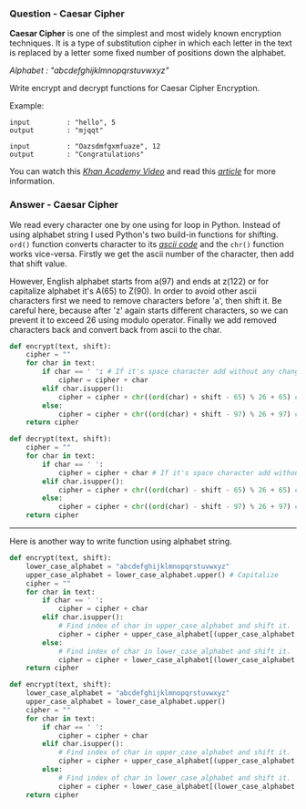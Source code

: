 ### Question - Caesar Cipher

**Caesar Cipher** is one of the simplest and most widely known encryption techniques. It is a type of substitution cipher in which each letter in the text is replaced by a letter some fixed number of positions down the alphabet.

_Alphabet : "abcdefghijklmnopqrstuvwxyz"_

Write encrypt and decrypt functions for Caesar Cipher Encryption.

Example:
```
input         : "hello", 5
output        : "mjqqt"
```

```
input         : "Oazsdmfgxmfuaze", 12
output        : "Congratulations"
```

You can watch this _[Khan Academy Video](https://www.khanacademy.org/computing/computer-science/cryptography/crypt/v/caesar-cipher)_ and read this _[article](http://www.cs.trincoll.edu/~crypto/historical/caesar.html)_ for more information.

### Answer - Caesar Cipher

We read every character one by one using for loop in Python. Instead of using alphabet string I used Python's two build-in functions for shifting. ```ord()``` function converts character to its _[ascii code](https://theasciicode.com.ar)_ and the ```chr()``` function works vice-versa. Firstly we get the ascii number of the character, then add that shift value.

However, English alphabet starts from a(97) and ends at z(122) or for capitalize alphabet it's A(65) to Z(90). In order to avoid other ascii characters first we need to remove characters before 'a', then shift it. Be careful here, because after 'z' again starts different characters, so we can prevent it to exceed 26 using modulo operator. Finally we add removed characters back and convert back from ascii to the char.

```python
def encrypt(text, shift):
    cipher = ""
    for char in text:
        if char == ' ': # If it's space character add without any change
            cipher = cipher + char
        elif char.isupper():
            cipher = cipher + chr((ord(char) + shift - 65) % 26 + 65) # 65 for 'A'
        else:
            cipher = cipher + chr((ord(char) + shift - 97) % 26 + 97) # 97 for 'a'
    return cipher
```

```python
def decrypt(text, shift):
    cipher = ""
    for char in text:
        if char == ' ':
            cipher = cipher + char # If it's space character add without any change
        elif char.isupper():
            cipher = cipher + chr((ord(char) - shift - 65) % 26 + 65) # 65 for 'A'
        else:
            cipher = cipher + chr((ord(char) - shift - 97) % 26 + 97) # 97 for 'a'
    return cipher
```

---

Here is another way to write function using alphabet string.

```python
def encrypt(text, shift):
    lower_case_alphabet = "abcdefghijklmnopqrstuvwxyz"
    upper_case_alphabet = lower_case_alphabet.upper() # Capitalize
    cipher = ""
    for char in text:
        if char == ' ':
            cipher = cipher + char
        elif char.isupper():
            # Find index of char in upper_case_alphabet and shift it.
            cipher = cipher + upper_case_alphabet[(upper_case_alphabet.index(char) + shift) % 26]
        else:
            # Find index of char in lower_case_alphabet and shift it.
            cipher = cipher + lower_case_alphabet[(lower_case_alphabet.index(char) + shift) % 26]
    return cipher
```

```python
def encrypt(text, shift):
    lower_case_alphabet = "abcdefghijklmnopqrstuvwxyz"
    upper_case_alphabet = lower_case_alphabet.upper()
    cipher = ""
    for char in text:
        if char == ' ':
            cipher = cipher + char
        elif char.isupper():
            # Find index of char in upper_case_alphabet and shift it.
            cipher = cipher + upper_case_alphabet[(upper_case_alphabet.index(char) - shift) % 26]
        else:
            # Find index of char in lower_case_alphabet and shift it.
            cipher = cipher + lower_case_alphabet[(lower_case_alphabet.index(char) - shift) % 26]
    return cipher
```
